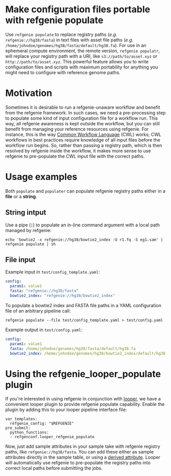 # Make configuration files portable with refgenie populate

Use `refgenie populate` to replace registry paths (*e.g.* `refgenie://hg38/fasta`) in text files with asset file paths (*e.g.* `/home/johndoe/genomes/hg38/fasta/default/hg38.fa`). For use in an ephemeral compute environment, the remote version, `refgenie populatr`, will replace your registry path with a URI, like `s3://path/to/asset.xyz` or `http://path/to/asset.xyz`. This powerful feature allows you to write configuration files and scripts with maximum portability for anything you might need to configure with reference genome paths.

# Motivation

Sometimes it is desirable to run a refgenie-unaware workflow and benefit from the refgenie framework. In such cases, we need a pre-processing step to populate some kind of input configuration file for a workflow run. This way, all refgenie awareness is kept outside the workflow, but you can still benefit from managing your reference resources using refgenie. For instance, this is the way [Common Workflow Language](https://www.commonwl.org/) (CWL) works; CWL workflows in best practices require knowledge of all input files before the workflow run begins. So, rather than passing a registry path, which is then resolved by refgenie inside the workflow, it makes more sense to use refgenie to pre-populate the CWL input file with the correct paths.

# Usage examples

Both `populate` and `populater` can populate refgenie registry paths either in a **file** or a **string**.

## String intput

Use a pipe (`|`) to populate an in-line command argument with a local path managed by refgenie:

```console
echo 'bowtie2 -x refgenie://hg38/bowtie2_index -U r1.fq -S eg1.sam' | refgenie populate | sh
```

## File input

Example input in `test/config_template.yaml`:
```yaml
config:
  param1: value1
  fasta: "refgenie://hg38/fasta"
  bowtie2_index: "refgenie://hg38/bowtie2_index"
```

To populate a bowtie2 index and FASTA file paths in a YAML configuration file of an arbitrary pipeline call:

```console
refgenie populate --file test/config_template.yaml > test/config.yaml
```

Example output in `test/config.yaml`:
```yaml
config:
  param1: value1
  fasta: /home/johndoe/genomes/hg38/fasta/default/hg38.fa
  bowtie2_index: /home/johndoe/genomes/hg38/bowtie2_index/default/hg38
```


# Using the refgenie_looper_populate plugin

If you're interested in using refgenie in conjunction with [looper](https://looper.databio.org/), we have a convenient looper plugin to provide refgenie populate capability. Enable the plugin by adding this to your looper pipeline interface file:

```
var_templates:
  refgenie_config: "$REFGENIE"
pre_submit:
  python_functions:
  - refgenconf.looper_refgenie_populate
```

Now, just add sample attributes in your sample take with refgenie registry paths, like `refgenie://hg38/fasta`. You can add these either as sample attributes directly in the sample table, or using a [derived attribute](http://pep.databio.org/en/latest/specification/#sample-modifier-derive). Looper will automatically use refgenie to pre-populate the registry paths into correct local paths before submitting the jobs.

